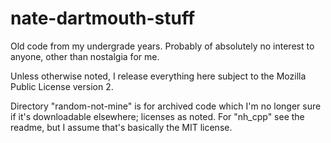 # nate-dartmouth-stuff

Old code from my undergrade years.  Probably of absolutely no interest to
anyone, other than nostalgia for me.  

Unless otherwise noted, I release everything here subject to the Mozilla
Public License version 2.

Directory "random-not-mine" is for archived code which I'm no longer sure
if it's downloadable elsewhere; licenses as noted.  For "nh_cpp" see the 
readme, but I assume that's basically the MIT license.